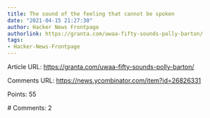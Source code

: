 ```yaml
---
title: The sound of the feeling that cannot be spoken
date: "2021-04-15 21:27:30"
author: Hacker News Frontpage
authorlink: https://granta.com/uwaa-fifty-sounds-polly-barton/
tags:
- Hacker-News-Frontpage
---
```


<p>Article URL: <a href="https://granta.com/uwaa-fifty-sounds-polly-barton/">https://granta.com/uwaa-fifty-sounds-polly-barton/</a></p>
<p>Comments URL: <a href="https://news.ycombinator.com/item?id=26826331">https://news.ycombinator.com/item?id=26826331</a></p>
<p>Points: 55</p>
<p># Comments: 2</p>
